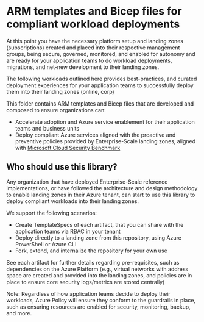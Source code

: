 # ARM templates and Bicep files for compliant workload deployments

At this point you have the necessary platform setup and landing zones (subscriptions) created and placed into their respective management groups, being secure, governed, monitored, and enabled for autonomy and are ready for your application teams to do workload deployments, migrations, and net-new development to their landing zones.

The following workloads outlined here provides best-practices, and curated deployment experiences for your application teams to successfully deploy them into their landing zones (online, corp)

This folder contains ARM templates and Bicep files that are developed and composed to ensure organizations can:

- Accelerate adoption and Azure service enablement for their application teams and business units
- Deploy compliant Azure services aligned with the proactive and preventive policies provided by Enterprise-Scale landing zones, aligned with [Microsoft Cloud Security Benchmark](https://docs.microsoft.com/azure/cloud-adoption-framework/ready/enterprise-scale/security-governance-and-compliance#azure-security-benchmark)

## Who should use this library?

Any organization that have deployed Enterprise-Scale reference implementations, or have followed the architecture and design methodology to enable landing zones in their Azure tenant, can start to use this library to deploy compliant workloads into their landing zones.

We support the following scenarios:

- Create TemplateSpecs of each artifact, that you can share with the application teams via RBAC in your tenant
- Deploy directly to a landing zone from this repository, using Azure PowerShell or Azure CLI
- Fork, extend, and internalize the repository for your own use

See each artifact for further details regarding pre-requisites, such as dependencies on the Azure Platform (e.g., virtual networks with address space are created and provided into the landing zones, and policies are in place to ensure core security logs/metrics are stored centrally)

Note: Regardless of how application teams decide to deploy their workloads, Azure Policy will ensure they conform to the guardrails in place, such as ensuring resources are enabled for security, monitoring, backup, and more.
